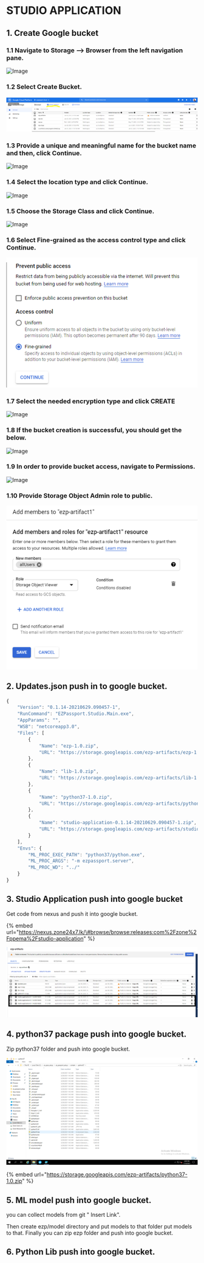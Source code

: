 # STUDIO APPLICATION

## 1. Create Google bucket

### 1.1 **Navigate to Storage —&gt; Browser from the left navigation pane.**

![Image](https://lh5.googleusercontent.com/49bOWWXLiFe20neCUrV3VvngrF2sMi975kVNCTbiHOm_Th797QOyoLQKV1HQzj99CDgiwhLkxYsd9fI_yAvI1cjj-DNlUvmLsNE-7It0oglhGts-rUNxD21LAdm1iPz_tkb5mUY)

### 1.2  **Select Create Bucket.**

![](../.gitbook/assets/image%20%2816%29.png)

### 1.3  **Provide a unique and meaningful name for the bucket name and then, click Continue.**

![Image](https://lh3.googleusercontent.com/QZl5Se2lyDXr6z62gwYcCi4elcehKLJwOXuj_DzdWeubfAibPyZGz-357b8N8Gxxhk-mFv5ktyyEGHYByXZnnL5GgJ9d4ugp8IyYRmGNVboo1vhMKrfafrydwvv6FfKXR9xrCmc)

### **1.4 Select the location type and click Continue.**

![Image](https://lh6.googleusercontent.com/50Pk4kgz-qowEPewZVoKU9zSWqQBeDG_kTTM3zVYNtc9DG3UQWzXD6iGWWez9JcKum5bC4lo8So92df8VjTut0s8V2slVQ73uHZUeHteMkvCilApuihpkQMyK8YH_pFz2lMzI00)

### **1.5 Choose the Storage Class and click Continue.**

![Image](https://lh4.googleusercontent.com/tIoTR0AW4bpuO_nwd9Dc8_vGMZQYPW649CFHz-NPrL_XH1wEwwII3YBKeWw2cnWyW6WoN3OrSusheQOSwdkIK3URQycRFo7fKI7CW0zgeLhS3PMAEN6XBMm1RsnqzrT4JsKLnig)

### **1.6 Select Fine-grained as the access control type and click Continue.**

![](../.gitbook/assets/image%20%2821%29.png)

### **1.7 Select the needed encryption type and click CREATE**

![Image](https://lh5.googleusercontent.com/fPsyeUQML4VZyVkoyC_mSTYuJlBpjs4fQuAdH5Qa0Ok6q6X9lkH74hcLVAAyfDwNQAZ2R0y_cIitOhLP2LS1uqJr4feQEDOGX1o1oVXNKtEBr4_NQYhgXImO1xlRZLC2Trhieyw)

### **1.8  If the bucket creation is successful, you should get the below.**

![Image](https://lh5.googleusercontent.com/xT21Sp2RWOzfVQuchYnuUdn_E0ALctVLMFPIqe1Gb8HOO-RddD4eija5Rl6EWSJuFlLIRfiQS43N8UfcWp_CH3YnSMdy5IMGbhq3dum72uRumbeXBzec_9dG93ejCR115BU8IMY)

### **1.9  In order to provide bucket access, navigate to Permissions.**

![Image](https://lh4.googleusercontent.com/9MfCmqgaHoclWrWVyTO-r42bKrtz8yxthzgENS8IeKMCcJMNmMl9gqIl8PDQcr-RJss_28oGnYVIr3Y88du3X9zVeXfv7iA_ebU27oflqWnWd5Pp4p72OivY6KrEO-D9BYyQCF0)

### **1.10 Provide Storage Object Admin role to public.**

![](../.gitbook/assets/image%20%2819%29.png)

## **2. Updates.json push in to google bucket.**

```javascript
{
    "Version": "0.1.14-20210629.090457-1",
    "RunCommand": "EZPassport.Studio.Main.exe",
    "AppParams": "",
    "WSB": "netcoreapp3.0",
    "Files": [
        {
            "Name": "ezp-1.0.zip",
            "URL": "https://storage.googleapis.com/ezp-artifacts/ezp-1.0.zip"
        },
        {
            "Name": "lib-1.0.zip",
            "URL": "https://storage.googleapis.com/ezp-artifacts/lib-1.0.zip"
        },
        {
            "Name": "python37-1.0.zip",
            "URL": "https://storage.googleapis.com/ezp-artifacts/python37-1.0.zip"
        },
        {
            "Name": "studio-application-0.1.14-20210629.090457-1.zip",
            "URL": "https://storage.googleapis.com/ezp-artifacts/studio-application-0.1.14-20210629.090457-1.zip"
        }
    ],
    "Envs": {
        "ML_PROC_EXEC_PATH": "python37/python.exe",
        "ML_PROC_ARGS": "-m ezpassport.server",
        "ML_PROC_WD": "../"
    }
}
```

## **3. Studio Application push into google bucket**

Get code from nexus and push it into google bucket.

{% embed url="https://nexus.zone24x7.lk/\#browse/browse:releases:com%2Fzone%2Fppema%2Fstudio-application" %}

![](../.gitbook/assets/capture.png)

## 4. python37 package **push into google bucket.**

Zip python37 folder and push into google bucket.

![](../.gitbook/assets/image%20%2822%29.png)

{% embed url="https://storage.googleapis.com/ezp-artifacts/python37-1.0.zip" %}

## 5. ML model push into **google bucket.**

you can collect models from git "  Insert Link".

Then create ezp/model directory and put models to that folder put models to that. Finally you can zip ezp folder and push into google bucket. 

## 6. Python Lib push into **google bucket.**



